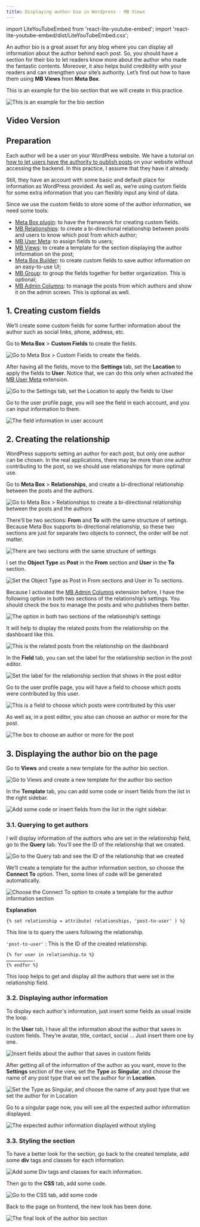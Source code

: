 ```yaml
---
title: Displaying author bio in Wordpress - MB Views
---
```

import LiteYouTubeEmbed from 'react-lite-youtube-embed';
import 'react-lite-youtube-embed/dist/LiteYouTubeEmbed.css';

An author bio is a great asset for any blog where you can display all information about the author behind each post. So, you should have a section for their bio to let readers know more about the author who made the fantastic contents. Moreover, it also helps build credibility with your readers and can strengthen your site’s authority. Let’s find out how to have them using **MB Views** from **Meta Box**.

This is an example for the bio section that we will create in this practice.

![This is an example for the bio section](https://i.imgur.com/jZeM1G9.png)

## Video Version

<LiteYouTubeEmbed id='fFd6mEa65ew' />

## Preparation

Each author will be a user on your WordPress website. We have a tutorial on [how to let users have the authority to publish posts](https://docs.metabox.io/tutorials/create-faqs-page-meta-box-elementor/) on your website without accessing the backend. In this practice, I assume that they have it already.

Still, they have an account with some basic and default place for information as WordPress provided. As well as, we’re using custom fields for some extra information that you can flexibly input any kind of data.

Since we use the custom fields to store some of the author information, we need some tools:

* [Meta Box plugin](https://wordpress.org/plugins/meta-box/): to have the framework for creating custom fields.
* [MB Relationships](https://metabox.io/plugins/mb-relationships/): to create a bi-directional relationship between posts and users to know which post from which author;
* [MB User Meta](https://metabox.io/plugins/mb-user-meta/): to assign fields to users;
* [MB Views](https://metabox.io/plugins/mb-views/): to create a template for the section displaying the author information on the post;
* [Meta Box Builder](https://metabox.io/plugins/meta-box-builder/): to create custom fields to save author information on an easy-to-use UI;
* [MB Group](https://metabox.io/plugins/meta-box-group/): to group the fields together for better organization. This is optional;
* [MB Admin Columns](https://metabox.io/plugins/mb-admin-columns/): to manage the posts from which authors and show it on the admin screen. This is optional as well.

## 1. Creating custom fields

We’ll create some custom fields for some further information about the author such as social links, phone, address, etc. 

Go to **Meta Box** > **Custom Fields** to create the fields.

![Go to Meta Box > Custom Fields to create the fields.](https://i.imgur.com/RjZk1Gj.png)

After having all the fields, move to the **Settings** tab, set the **Location** to apply the fields to **User**. Notice that, we can do this only when activated the [MB User Meta](https://metabox.io/plugins/mb-user-meta/) extension.

![Go to the Settings tab, set the Location to apply the fields to User](https://i.imgur.com/iugQxX9.png)

Go to the user profile page, you will see the field in each account, and you can input information to them.

![The field information in user account](https://i.imgur.com/Q40wl87.png)

## 2. Creating the relationship

WordPress supports setting an author for each post, but only one author can be chosen. In the real applications, there may be more than one author contributing to the post, so we should use relationships for more optimal use.

Go to **Meta Box** > **Relationships**, and create a bi-directional relationship between the posts and the authors.

![Go to Meta Box > Relationships to create a bi-directional relationship between the posts and the authors](https://i.imgur.com/VffskjM.png)

There’ll be two sections: **From** and **To** with the same structure of settings. Because Meta Box supports bi-directional relationship, so these two sections are just for separate two objects to connect, the order will be not matter.

![There are two sections with the same structure of settings](https://i.imgur.com/EN5eED0.png)

I set the **Object Type** as **Post** in the **From** section and **User** in the **To** section.

![Set the Object Type as Post in From sections and User in To sections.](https://i.imgur.com/OKrFjZW.png)

Because I activated the [MB Admin Columns](https://metabox.io/plugins/mb-admin-columns/) extension before, I have the following option in both two sections of the relationship’s settings. You should check the box to manage the posts and who publishes them better.

![The option in both two sections of the relationship’s settings](https://i.imgur.com/qlXxSIw.png)

It will help to display the related posts from the relationship on the dashboard like this.

![This is the related posts from the relationship on the dashboard](https://i.imgur.com/PIuuaw8.png)

In the **Field** tab, you can set the label for the relationship section in the post editor.

![Set the label for the relationship section that shows in the post editor](https://i.imgur.com/sxmJqgy.png)

Go to the user profile page, you will have a field to choose which posts were contributed by this user.

![This is a field to choose which posts were contributed by this user](https://i.imgur.com/fZBnpBN.png)

As well as, in a post editor, you also can choose an author or more for the post.

![The box to choose an author or more for the post](https://i.imgur.com/CWRekVG.png)

## 3. Displaying the author bio on the page

Go to **Views** and create a new template for the author bio section.

![Go to Views and create a new template for the author bio section](https://i.imgur.com/wombigk.png)

In the **Template** tab, you can add some code or insert fields from the list in the right sidebar.

![Add some code or insert fields from the list in the right sidebar.](https://i.imgur.com/cFvs5Py.png)

### 3.1. Querying to get authors

I will display information of the authors who are set in the relationship field, go to the **Query** tab. You’ll see the ID of the relationship that we created.

![Go to the Query tab and see the ID of the relationship that we created](https://i.imgur.com/LSPVdwP.png)

We’ll create a template for the author information section, so choose the **Connect To** option. Then, some lines of code will be generated automatically.

![Choose the Connect To option to create a template for the author information section](https://i.imgur.com/ziFigD1.png)

**Explanation**

```
{% set relationship = attribute( relationships, 'post-to-user' ) %}
```

This line is to query the users following the relationship. 

`'post-to-user'` : This is the ID of the created relationship.

```
{% for user in relationship.to %}
………………………….
{% endfor %}
```

This loop helps to get and display all the authors that were set in the relationship field. 

### 3.2. Displaying author information

To display each author's information, just insert some fields as usual inside the loop.

In the **User** tab, I have all the information about the author that saves in custom fields. They’re avatar, title, contact, social … Just insert them one by one.

![Insert fields about the author that saves in custom fields](https://i.imgur.com/o3kClqR.gif)

After getting all of the information of the author as you want, move to the **Settings** section of the view, set the **Type** as **Singular**, and choose the name of any post type that we set the author for in **Location**.

![Set the Type as Singular, and choose the name of any post type that we set the author for in Location](https://i.imgur.com/zIzQyvc.png)

Go to a singular page now, you will see all the expected author information displayed. 

![The expected author information displayed without styling](https://i.imgur.com/R2XkW3c.png)

### 3.3. Styling the section

To have a better look for the section, go back to the created template, add some **div** tags and classes for each information.

![Add some Div tags and classes for each information.](https://i.imgur.com/G5kEV0M.png)

Then go to the **CSS** tab, add some code.

![Go to the CSS tab, add some code](https://i.imgur.com/hOhQMA5.png)

Back to the page on frontend, the new look has been done.

![The final look of the author bio section](https://i.imgur.com/XQY5zkz.png)
